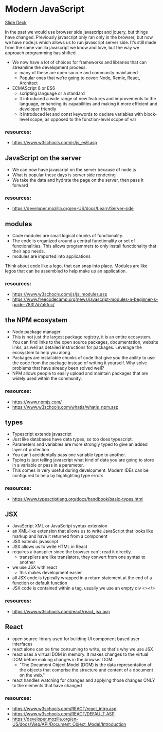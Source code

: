 # Modern JavaScript

[Slide Deck](https://docs.google.com/presentation/d/1yQ5sKF5zRzSI6S0o_UEz2GwJS4_3m0F1UfS-DQ3ySsI/edit?usp=sharing)

In the past we would use browser side javascript and jquery, but things have changed.
Previously javascript only ran only in the browser, but now we have node.js which allows us to run javascript server side.
It’s still made from the same vanilla javascript we know and love, but the way we approach programming has shifted.

- We now have a lot of choices for frameworks and libraries that can streamline the development process.
  - many of these are open source and community maintained
  - Popular ones that we’re going to cover: Node, Remix, React, Architect
- ECMAScript 6 or ES6
  - scripting language or a standard
  - It introduced a wide range of new features and improvements to the language, enhancing its capabilities and making it more efficient and developer friendly
  - it introduced let and const keywords to declare variables with block-level scope, as opposed to the function-level scope of var

### resources:

- https://www.w3schools.com/js/js_es6.asp

## JavaScript on the server

- We can now have javascript on the server because of node.js
- What is popular these days is server side rendering
- We take the data and hydrate the page on the server, then pass it forward

### resources:

- https://developer.mozilla.org/en-US/docs/Learn/Server-side

## modules

- Code modules are small logical chunks of functionality.
- The code is organized around a central functionality or set of functionalities. This allows programmers to only install functionality that their app needs.
- modules are imported into applications

Think about code like a lego, that can snap into place. Modules are like legos that can be assembled to help make up an application.

### resources:

- https://www.w3schools.com/js/js_modules.asp
- https://www.freecodecamp.org/news/javascript-modules-a-beginner-s-guide-783f7d7a5fcc/

## the NPM ecosystem

- Node package manager
- This is not just the largest package registry, it is an entire ecosystem. You can find links to the open source packages, documentation, website links, as well as detailed instructions for packages. Leverage the ecosystem to help you along.
- Packages are installable chunks of code that give you the ability to use the code from the package instead of writing it yourself. Why solve problems that have already been solved well?
- NPM allows people to easily upload and maintain packages that are widely used within the community.

### resources:

- https://www.npmjs.com/
- https://www.w3schools.com/whatis/whatis_npm.asp

## types

- Typescript extends javascript
- Just like databases have data types, so too does typescript.
- Parameters and variables are more strongly typed to give an added layer of protection
- You can’t accidentally pass one variable type to another.
- Typing is just telling javascript what kind of data you are going to store in a variable or pass in a parameter.
- This comes in very useful during development. Modern IDEs can be configured to help by highlighting type errors

### resources:

- https://www.typescriptlang.org/docs/handbook/basic-types.html

## JSX

- JavaScript XML or JavaScript syntax extension
- an XML-like extension that allows us to write JavaScript that looks like markup and have it returned from a component
- JSX extends javascript
- JSX allows us to write HTML in React
- requires a transpiler since the browser can't read it directly.
  - transpilers are like translators, they convert from one syntax to another
- we use JSX with react
  - this makes development easier
- all JSX code is typically wrapped in a return statement at the end of a function or default function
- JSX code is contained within a tag, usually we use an empty div <></>

### resources:

- https://www.w3schools.com/react/react_jsx.asp

## React

- open source library used for building UI component based user interfaces
- react alone can be time consuming to write, so that's why we use JSX
- react uses a virtual DOM in memory. It makes changes to the virtual DOM before making changes in the browser DOM.
  - "The Document Object Model (DOM) is the data representation of the objects that comprise the structure and content of a document on the web."
- react handles watching for changes and applying those changes ONLY to the elements that have changed

### resources:

- https://www.w3schools.com/REACT/react_intro.asp
- https://www.w3schools.com/REACT/DEFAULT.ASP
- https://developer.mozilla.org/en-US/docs/Web/API/Document_Object_Model/Introduction
